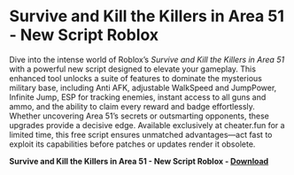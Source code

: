 <h1>Survive and Kill the Killers in Area 51 - New Script Roblox</h1>

Dive into the intense world of Roblox’s *Survive and Kill the Killers in Area 51* with a powerful new script designed to elevate your gameplay. This enhanced tool unlocks a suite of features to dominate the mysterious military base, including Anti AFK, adjustable WalkSpeed and JumpPower, Infinite Jump, ESP for tracking enemies, instant access to all guns and ammo, and the ability to claim every reward and badge effortlessly. Whether uncovering Area 51’s secrets or outsmarting opponents, these upgrades provide a decisive edge. Available exclusively at cheater.fun for a limited time, this free script ensures unmatched advantages—act fast to exploit its capabilities before patches or updates render it obsolete.

**Survive and Kill the Killers in Area 51 - New Script Roblox - [Download](https://www.dlgram.com/public/files/api.php?shortened=Kh410g)**


